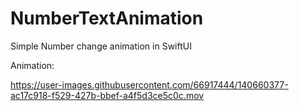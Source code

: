 # NumberTextAnimation
Simple Number change animation in SwiftUI

Animation: 





https://user-images.githubusercontent.com/66917444/140660377-ac17c918-f529-427b-bbef-a4f5d3ce5c0c.mov




